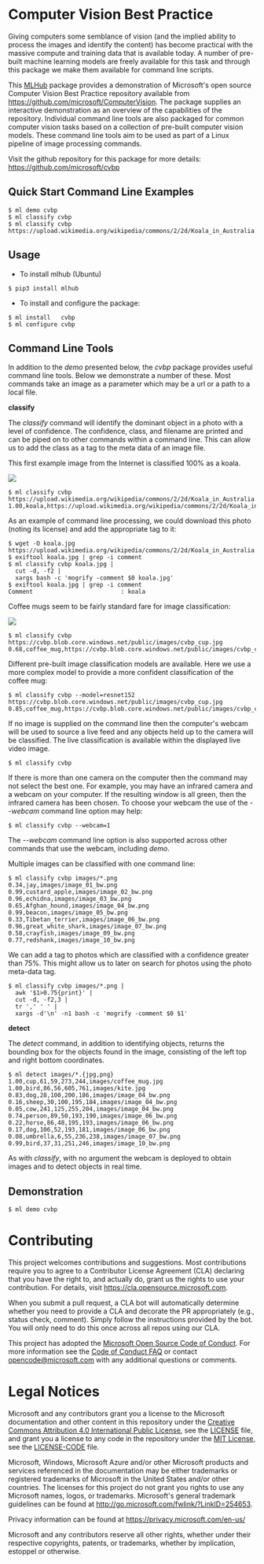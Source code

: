 # Computer Vision Best Practice

Giving computers some semblance of vision (and the implied ability to
process the images and identify the content) has become practical with
the massive compute and training data that is available today. A
number of pre-built machine learning models are freely available for
this task and through this package we make them available for command
line scripts.

This [MLHub](https://mlhub.ai) package provides a demonstration of
Microsoft's open source Computer Vision Best Practice repository
available from <https://github.com/microsoft/ComputerVision>.  The
package supplies an interactive demonstration as an overview of the
capabilities of the repository. Individual command line tools are also
packaged for common computer vision tasks based on a collection of
pre-built computer vision models. These command line tools aim to be
used as part of a Linux pipeline of image processing commands.

Visit the github repository for this package for more details:
<https://github.com/microsoft/cvbp>

## Quick Start Command Line Examples

```console
$ ml demo cvbp
$ ml classify cvbp
$ ml classify cvbp https://upload.wikimedia.org/wikipedia/commons/2/2d/Koala_in_Australia.JPG
```

## Usage

- To install mlhub (Ubuntu)

```console
$ pip3 install mlhub
```

- To install and configure the package:

```console
$ ml install   cvbp
$ ml configure cvbp
```

## Command Line Tools

In addition to the *demo* presented below, the *cvbp* package provides
useful command line tools. Below we demonstrate a number of
these. Most commands take an image as a parameter which may be a url
or a path to a local file.

**classify**

The *classify* command will identify the dominant object in a photo
with a level of confidence. The confidence, class, and filename are
printed and can be piped on to other commands within a command
line. This can allow us to add the class as a tag to the meta data of
an image file.

This first example image from the Internet is classified 100% as a
koala.

![](https://upload.wikimedia.org/wikipedia/commons/2/2d/Koala_in_Australia.JPG)
```console
$ ml classify cvbp https://upload.wikimedia.org/wikipedia/commons/2/2d/Koala_in_Australia.JPG
1.00,koala,https://upload.wikimedia.org/wikipedia/commons/2/2d/Koala_in_Australia.JPG
```

As an example of command line processing, we could download this photo
(noting its license) and add the appropriate tag to it:

```console
$ wget -O koala.jpg https://upload.wikimedia.org/wikipedia/commons/2/2d/Koala_in_Australia.JPG
$ exiftool koala.jpg | grep -i comment
$ ml classify cvbp koala.jpg |
  cut -d, -f2 |
  xargs bash -c 'mogrify -comment $0 koala.jpg' 
$ exiftool koala.jpg | grep -i comment
Comment                         : koala
```

Coffee mugs seem to be fairly standard fare for image classification:

![](https://cvbp.blob.core.windows.net/public/images/cvbp_cup.jpg)
```console
$ ml classify cvbp https://cvbp.blob.core.windows.net/public/images/cvbp_cup.jpg
0.68,coffee_mug,https://cvbp.blob.core.windows.net/public/images/cvbp_cup.jpg
```

Different pre-built image classification models are available. Here we
use a more complex model to provide a more confident classification of
the coffee mug:

```console
$ ml classify cvbp --model=resnet152 https://cvbp.blob.core.windows.net/public/images/cvbp_cup.jpg
0.85,coffee_mug,https://cvbp.blob.core.windows.net/public/images/cvbp_cup.jpg
```

If no image is supplied on the command line then the computer's webcam
will be used to source a live feed and any objects held up to the
camera will be classified. The live classification is available within
the displayed live video image.

```console
$ ml classify cvbp
```

If there is more than one camera on the computer then the command may
not select the best one. For example, you may have an infrared camera
and a webcam on your computer. If the resulting window is all green,
then the infrared camera has been chosen. To choose your webcam the
use of the *--webcam* command line option may help:

```console
$ ml classify cvbp --webcam=1
```

The *--webcam* command line option is also supported across other
commands that use the webcam, including *demo*.

Multiple images can be classified with one command line:

```console
$ ml classify cvbp images/*.png
0.34,jay,images/image_01_bw.png
0.99,custard_apple,images/image_02_bw.png
0.96,echidna,images/image_03_bw.png
0.65,Afghan_hound,images/image_04_bw.png
0.99,beacon,images/image_05_bw.png
0.33,Tibetan_terrier,images/image_06_bw.png
0.96,great_white_shark,images/image_07_bw.png
0.58,crayfish,images/image_09_bw.png
0.77,redshank,images/image_10_bw.png
```

We can add a tag to photos which are classified with a confidence
greater than 75%. This might allow us to later on search for photos
using the photo meta-data tag.

```console
$ ml classify cvbp images/*.png | 
  awk '$1>0.75{print}' |
  cut -d, -f2,3 | 
  tr ',' ' ' | 
  xargs -d'\n' -n1 bash -c 'mogrify -comment $0 $1'
```

**detect**

The *detect* command, in addition to identifying objects, returns the
bounding box for the objects found in the image, consisting of the
left top and right bottom coordinates.

```console
$ ml detect images/*.{jpg,png}
1.00,cup,61,59,273,244,images/coffee_mug.jpg
1.00,bird,86,56,605,761,images/kite.jpg
0.83,dog,28,100,200,186,images/image_04_bw.png
0.16,sheep,30,100,195,184,images/image_04_bw.png
0.05,cow,241,125,255,204,images/image_04_bw.png
0.74,person,89,50,193,190,images/image_06_bw.png
0.22,horse,86,48,195,193,images/image_06_bw.png
0.17,dog,106,52,193,181,images/image_06_bw.png
0.08,umbrella,6,55,236,238,images/image_07_bw.png
0.99,bird,37,31,251,246,images/image_10_bw.png
```

As with *classify*, with no argument the webcam is deployed to obtain
images and to detect objects in real time.

## Demonstration

```console
$ ml demo cvbp
```

# Contributing

This project welcomes contributions and suggestions.  Most contributions require you to agree to a
Contributor License Agreement (CLA) declaring that you have the right to, and actually do, grant us
the rights to use your contribution. For details, visit https://cla.opensource.microsoft.com.

When you submit a pull request, a CLA bot will automatically determine whether you need to provide
a CLA and decorate the PR appropriately (e.g., status check, comment). Simply follow the instructions
provided by the bot. You will only need to do this once across all repos using our CLA.

This project has adopted the [Microsoft Open Source Code of Conduct](https://opensource.microsoft.com/codeofconduct/).
For more information see the [Code of Conduct FAQ](https://opensource.microsoft.com/codeofconduct/faq/) or
contact [opencode@microsoft.com](mailto:opencode@microsoft.com) with any additional questions or comments.

# Legal Notices

Microsoft and any contributors grant you a license to the Microsoft documentation and other content
in this repository under the [Creative Commons Attribution 4.0 International Public License](https://creativecommons.org/licenses/by/4.0/legalcode),
see the [LICENSE](LICENSE) file, and grant you a license to any code in the repository under the [MIT License](https://opensource.org/licenses/MIT), see the
[LICENSE-CODE](LICENSE-CODE) file.

Microsoft, Windows, Microsoft Azure and/or other Microsoft products and services referenced in the documentation
may be either trademarks or registered trademarks of Microsoft in the United States and/or other countries.
The licenses for this project do not grant you rights to use any Microsoft names, logos, or trademarks.
Microsoft's general trademark guidelines can be found at http://go.microsoft.com/fwlink/?LinkID=254653.

Privacy information can be found at https://privacy.microsoft.com/en-us/

Microsoft and any contributors reserve all other rights, whether under their respective copyrights, patents,
or trademarks, whether by implication, estoppel or otherwise.
